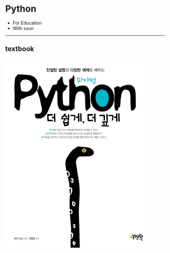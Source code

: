# Python
* For Education
* With ssun

---
## textbook

![Python_book {width:320px;}](img/python_book.jpg)
